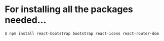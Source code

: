 # For installing all the packages needed...

`$ npm install react-bootstrap bootstrap react-icons react-router-dom`
